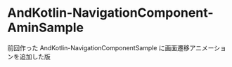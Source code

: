 # AndKotlin-NavigationComponent-AminSample
前回作った AndKotlin-NavigationComponentSample に画面遷移アニメーションを追加した版
